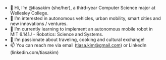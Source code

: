 - 👋 Hi, I’m @tiasakim (she/her), a third-year Computer Science major at Wellesley College.
- 👀 I’m interested in autonomous vehicles, urban mobility, smart cities and new innovations / ventures.
- 🌱 I’m currently learning to implement an autonomous mobile robot in MIT 6.141J - Robotics: Science and Systems.
- 💞️ I’m passionate about traveling, cooking and cultural exchange! 
- 📫 You can reach me via email (tiasa.kim@gmail.com) or LinkedIn (linkedin.com/tiasakim)

<!---
tiasakim/tiasakim is a ✨ special ✨ repository because its `README.md` (this file) appears on your GitHub profile.
You can click the Preview link to take a look at your changes.
--->
